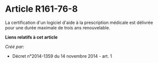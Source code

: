 # Article R161-76-8

La certification d'un logiciel d'aide à la prescription médicale est délivrée pour une durée maximale de trois ans
renouvelable.

**Liens relatifs à cet article**

_Créé par_:

  - Décret n°2014-1359 du 14 novembre 2014 - art. 1
